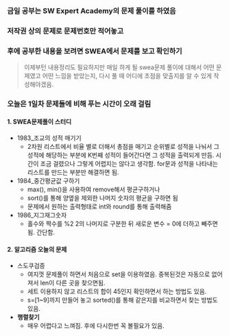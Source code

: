 ### 금일 공부는  SW Expert Academy의 문제 풀이를 하였음

### 저작권 상의 문제로 문제번호만 적어놓고

### 후에 공부한 내용을 보려면 SWEA에서 문제를 보고 확인하기

> 이제부턴 내용정리도 필요하지만 매일 하게 될 swea문제 풀이에 대해서 어떤 문제였고 어떤 느낌을 받았는지, 다시 풀 때 어디에 초점을 맞출지를 알 수 있게 작성해야겠음.



### 오늘은 1일차 문제들에 비해 푸는 시간이 오래 걸림

#### 1. SWEA문제풀이 스터디

- 1983_조교의 성적 매기기
  - 2차원 리스트에서 비율 별로 더해서 총점을 매기고 순위별로 성적을 나눠서 그 성적에 해당하는 부분에 K번째 성적이 들어간다면 그 성적을 출력되게 만듬. 시간이 조금 걸렸으나 그렇게 어렵지는 않다고 생각함. for문과 성적을 나타내는 리스트를 만드는 부분만 해결하면 됨.
- 1984_중간평균값 구하기
  - max(), min()을 사용하여 remove해서 평균구하거나
  - sort()를 통해 양옆을 제외한 나머지 숫자의 평균을 구하면 됨
  - 문제에서 원하는 출력형태로 int와 round를 통해 출력해줌
- 1986_지그재그숫자
  - 홀수와 짝수를 %2 2의 나머지로 구분한 뒤 새로운 변수 = 0에 더하고 빼주면 됨. 간단함.





#### 2. 알고리즘 오늘의 문제

- 스도쿠검증
  - 여지껏 문제풀이 하면서 처음으로 set을 이용하였음. 중복된것은 자동으로 없어져서 len이 다른 곳을 찾으면됨. 
  - 세트 이용하지 않고 리스트의 합이 45인지 확인하면서 하는 방법도 있음.
  - s=[1~9]까지 만들어 놓고 sorted()를 통해 같은지를 비교하면서 찾는 방법도 있음.
- **행렬찾기**
  - 매우 어렵다고 느껴짐. 후에 다시한번 꼭 볼필요가 있음.